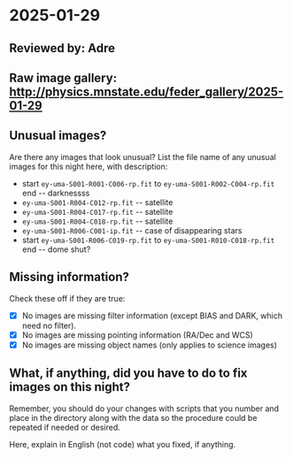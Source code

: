 # 2025-01-29

## Reviewed by: Adre

## Raw image gallery: http://physics.mnstate.edu/feder_gallery/2025-01-29

## Unusual images?

Are there any images that look unusual? List the file name of any unusual images for this night here, with description:

+ start `ey-uma-S001-R001-C006-rp.fit` to `ey-uma-S001-R002-C004-rp.fit` end -- darknessss
+ `ey-uma-S001-R004-C012-rp.fit` -- satellite
+ `ey-uma-S001-R004-C017-rp.fit` -- satellite
+ `ey-uma-S001-R004-C018-rp.fit` -- satellite
+ `ey-uma-S001-R006-C001-ip.fit` -- case of disappearing stars
+ start `ey-uma-S001-R006-C019-rp.fit` to `ey-uma-S001-R010-C018-rp.fit` end -- dome shut?

## Missing information?

Check these off if they are true:

- [x] No images are missing filter information (except BIAS and DARK, which need no filter).
- [x] No images are missing pointing information (RA/Dec and WCS)
- [x] No images are missing object names (only applies to science images)

## What, if anything, did you have to do to fix images on this night?

Remember, you should do your changes with scripts that you number and place in the
directory along with the data so the procedure could be repeated if needed or
desired.

Here, explain in English (not code) what you fixed, if anything.
